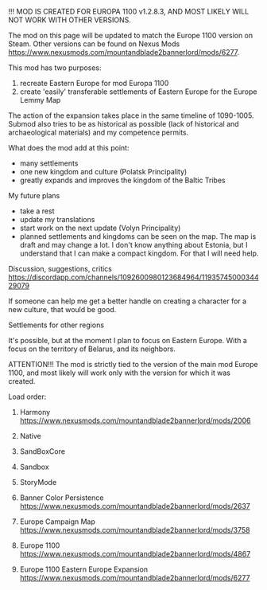 
!!! MOD IS CREATED FOR EUROPA 1100 v1.2.8.3, AND MOST LIKELY WILL NOT WORK WITH OTHER VERSIONS.

The mod on this page will be updated to match the Europe 1100 version on Steam. Other versions can be found on Nexus Mods https://www.nexusmods.com/mountandblade2bannerlord/mods/6277.

This mod has two purposes:

1. recreate Eastern Europe for mod Europa 1100
2. create 'easily' transferable settlements of Eastern Europe for the Europe Lemmy Map

The action of the expansion takes place in the same timeline of 1090-1005. Submod also tries to be as historical as possible (lack of historical and archaeological materials) and my competence permits.

What does the mod add at this point:

- many settlements
- one new kingdom and culture (Polatsk Principality)
- greatly expands and improves the kingdom of the Baltic Tribes

My future plans

- take a rest
- update my translations
- start work on the next update (Volyn Principality)
- planned settlements and kingdoms can be seen on the map. The map is draft and may change a lot. I don't know anything about Estonia, but I understand that I can make a compact kingdom. For that I will need help.

Discussion, suggestions, critics
https://discordapp.com/channels/1092600980123684964/1193574500034429079

If someone can help me get a better handle on creating a character for a new culture, that would be good.

Settlements for other regions

It's possible, but at the moment I plan to focus on Eastern Europe. With a focus on the territory of Belarus, and its neighbors.

ATTENTION!!! The mod is strictly tied to the version of the main mod Europe 1100, and most likely will work only with the version for which it was created.

Load order:

1. Harmony https://www.nexusmods.com/mountandblade2bannerlord/mods/2006

2. Native
3. SandBoxCore
4. Sandbox
5. StoryMode

6. Banner Color Persistence https://www.nexusmods.com/mountandblade2bannerlord/mods/2637
7. Europe Campaign Map https://www.nexusmods.com/mountandblade2bannerlord/mods/3758
8. Europe 1100 https://www.nexusmods.com/mountandblade2bannerlord/mods/4867

9. Europe 1100 Eastern Europe Expansion https://www.nexusmods.com/mountandblade2bannerlord/mods/6277
